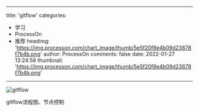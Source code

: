 
---
title: 'gitflow'
categories: 
 - 学习
 - ProcessOn
 - 推荐
headimg: 'https://img.processon.com/chart_image/thumb/5e5f20f8e4b09d23878f7b4b.png'
author: ProcessOn
comments: false
date: 2022-01-27 13:24:58
thumbnail: 'https://img.processon.com/chart_image/thumb/5e5f20f8e4b09d23878f7b4b.png'
---

<div>   
<img class="thumb" alt="gitflow" src="https://img.processon.com/chart_image/thumb/5e5f20f8e4b09d23878f7b4b.png" referrerpolicy="no-referrer">
<p>gitflow流程图、节点控制</p>  
</div>
            